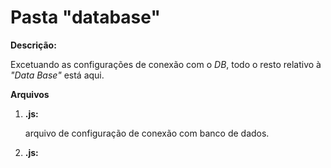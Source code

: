 # Pasta "database"

<strong>Descrição: </strong> <p>Excetuando as configurações de conexão com o <i>DB</i>, todo o 
resto relativo à <i>"Data Base"</i> está aqui.</p>

<strong>Arquivos</strong>

<ol>
    <li>
        <strong>.js: </strong></p>arquivo de configuração de conexão com banco de dados.</p>
    </li>
    <li><strong>.js: </strong></p></p></li>
</ol>